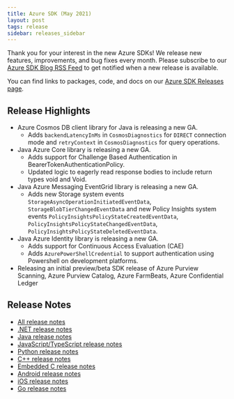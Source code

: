 ```yaml
---
title: Azure SDK (May 2021)
layout: post
tags: release
sidebar: releases_sidebar
---
```


Thank you for your interest in the new Azure SDKs! We release new features, improvements, and bug fixes every month. Please subscribe to our [Azure SDK Blog RSS Feed](https://devblogs.microsoft.com/azure-sdk/feed) to get notified when a new release is available.

You can find links to packages, code, and docs on our [Azure SDK Releases page](https://aka.ms/azsdk/releases).

## Release Highlights

- Azure Cosmos DB client library for Java is releasing a new GA.
    - Adds `backendLatencyInMs` in `CosmosDiagnostics` for `DIRECT` connection mode and `retryContext` in `CosmosDiagnostics` for query operations.
- Java Azure Core library is releasing a new GA.
    - Adds support for Challenge Based Authentication in BearerTokenAuthenticationPolicy.
    - Updated logic to eagerly read response bodies to include return types void and Void.
- Java Azure Messaging EventGrid library is releasing a new GA.
    - Adds new Storage system events `StorageAsyncOperationInitiatedEventData`,  `StorageBlobTierChangedEventData` and new Policy Insights system events `PolicyInsightsPolicyStateCreatedEventData`, `PolicyInsightsPolicyStateChangedEventData`,  `PolicyInsightsPolicyStateDeletedEventData`.
- Java Azure Identity library is releasing a new GA.
    - Adds support for Continuous Access Evaluation (CAE)
    - Adds `AzurePowerShellCredential` to support authentication using Powershell on development platforms.
- Releasing an initial preview/beta SDK release of Azure Purview Scanning, Azure Purview Catalog, Azure FarmBeats, Azure Confidential Ledger

## Release Notes

* [All release notes](index.md)
* [.NET release notes](dotnet.md)
* [Java release notes](java.md)
* [JavaScript/TypeScript release notes](js.md)
* [Python release notes](python.md)
* [C++ release notes](cpp.md)
* [Embedded C release notes](c.md)
* [Android release notes](android.md)
* [iOS release notes](ios.md)
* [Go release notes](go.md)
